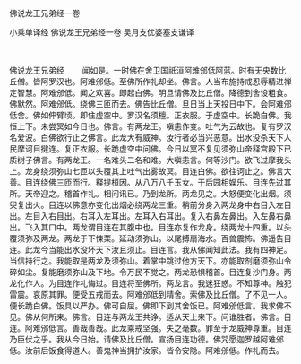 佛说龙王兄弟经一卷


小乘单译经
佛说龙王兄弟经一卷
吴月支优婆塞支谦译


　　

佛说龙王兄弟经
　　闻如是。一时佛在舍卫国祇洹阿难邠低阿蓝。时有无央数比丘僧。皆阿罗汉也。阿难邠低。至佛所作礼却坐。佛言。人当布施持戒忍辱精进禅定智慧。阿难邠低。闻之欢喜。即起白佛。明旦请佛及比丘僧。降德到舍设粗食。佛默然。阿难邠低。绕佛三匝而去。佛告比丘僧。旦日当上天投日中下。会阿难邠低舍。佛如伸臂顷。即住虚空中。罗汉名须檀。正衣服。于虚空中。长跪白佛。我恒上下。未尝冥如今日也。佛言。有两龙王。嗔恚作变。吐气为云故也。复有罗汉名爱波。白佛欲行止之佛言。此龙大有威神。汝行者必当兴恶意。出水没杀天下人民摩诃目揵连。复正衣服。长跪虚空中问佛。今日以冥不复见须弥山帝释宫殿下已质树子佛言。有两龙王。一名难头二名和难。大嗔恚言。何等沙门。欲飞过摩我头上。龙身绕须弥山七匝以头覆其上吐气出雾故冥。目连白佛。欲往诃止之。佛言大善。目连绕佛三匝而行。释提桓因。从八万八千玉女。于后园相娱乐。目连先过其所。天帝迎之。稽首作礼。相问讯已。乃到龙所。两龙见之。大怒便变化出烟。须臾复出火。目连以佛意亦变化出烟必绕两龙三重。稍前分身入两龙身中右目入左目出。左目入右目出。右耳入左耳出。左耳入右耳出。复入右鼻左鼻出。入左鼻右鼻出。飞入其口中。两龙谓目连在其腹中也。目连亦复作龙身。绕两龙十四重。以头覆须弥及两龙。两龙于下悚栗。延动须弥山。以尾搏扇海水。百兽震怖。佛遥告目连。此龙今当能出水没坏天下汝且须止。目连言。我从佛闻知此法。我有四神足。当信持行之。我能取是两龙及须弥山。着掌中跳过他方天下。亦能取剂磨须弥山令碎如尘。复能磨须弥山及下地。令万民不觉之。两龙恐惧稽首。目连复沙门身。两龙化作人。为目连作礼悔过。目连将至佛所。两龙言。我迷狂惑。不知尊神。触犯雷震。哀原其罪。便受五戒而去。阿难邠低到精舍。索佛及比丘僧。了不见一人。便长跪白佛。饭具以严办。佛可自屈。佛即下到其舍饭已。阿难邠低言。我求佛不见。佛从何所来。佛言。目连与两龙王共诤。适从天上来下。问谁胜者。佛言。目连。阿难邠低言。善哉善哉。此龙乘戒坚强。失之毫数。罪至于龙威神尊重。目连乃臣伏之乎。我从今日始。请佛及比丘僧。宣扬目连功德。佛咒愿迦罗越阿难邠低。汝前后饭食得道人。善鬼神当拥护汝家。皆令安隐。阿难邠低。作礼而去。


